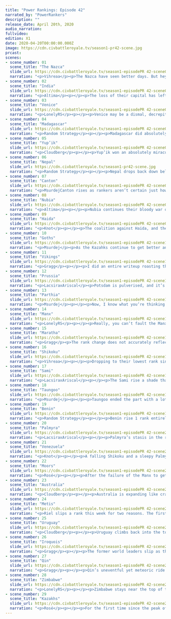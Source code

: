 ```yaml
---
title: "Power Rankings: Episode 42"
narrated_by: "PowerRankers"
description: ""
release_date: April 20th, 2020
audio_narration:
fullvideo:
edition: X1
date: 2020-04-20T00:00:00.000Z
image: https://cdn.civbattleroyale.tv/season1-pr42-scene.jpg
prcast:
scenes:
- scene_number: 01
  scene_title: "The Nazca"
  slide_url: https://cdn.civbattleroyale.tv/season1-episodePR 42-scene01.jpg
  narration: "<p>Vihreaa</p><p>The Nazca have seen better days. But hey, if they were any less lucky this would be their eulogy writeup. Cahuachi is staring death in the face, and his only option is to face it with everything he’s got, or run off into the Pacific and settle cities and hope for the best. Even though they’re at the bottom of the barrel, perhaps we could see a slight comeback like we’ve seen from Canton. I’ll be the first to admit that the chances are slim, though.</p>"
- scene_number: 02
  scene_title: "India"
  slide_url: https://cdn.civbattleroyale.tv/season1-episodePR 42-scene02.jpg
  narration: "<p>Altima</p><p></p><p>The loss of their capital has left India with fewer usable land tiles than Poverty Point had after the citadel spam. Now they stand, back against the wall, waiting for Marathan to finish the job or Palmyra to attrition enough horses into the walls of Hyderabad. One might ask what went wrong, but with hindsight this is honestly as well as it could have gone for India- they started with weak bonuses against people with full bonuses, and without the benefit of Nepal’s godly terrain. I would not be surprised to end the coming part by welcoming Indira to the sub. </p>"
- scene_number: 03
  scene_title: "Venice"
  slide_url: https://cdn.civbattleroyale.tv/season1-episodePR 42-scene03.jpg
  narration: "<p>LonelyRS</p><p></p><p>Venice may be a dismal, decrepit city-state, small even by the standards of a region where four-city Prussia can be a difference-maker, weak even when compared to the Manx and their non-existent navy, but this week, they did manage to, just this once, outperform their expectations. They retook Torcello. For just a turn, sure, and they sure as hell aren’t getting it back, but still. If that isn’t the very definition of a moral victory, I don’t know what is. The rest of y’all can keep playing your nice little world conquest simulator. Enrico doesn’t care. He may not have even the slightest chance of winning the game, but he’s won in both his hearts and ours, and, really, isn’t that all that matters? Ignore their being so fragile that they’ll die when breathed on wrong. That doesn’t matter, not here, not for this civ. Venice isn’t playing your game. It’s playing theirs, and they’re winning.</p>"
- scene_number: 04
  scene_title: "Madagascar"
  slide_url: https://cdn.civbattleroyale.tv/season1-episodePR 42-scene04.jpg
  narration: "<p>Random Strategy</p><p></p><p>Madagascar did absolutely nothing this part. I did predict that Madagascar would get 6 cities because they have 3 “reserved city spots” but they sure are taking their sweet time settling those spots. Speaking of which, there are now only 2 spots, because Zimbabwe has managed to expand their borders far enough to  block one of them. Yes: in the time it has taken Madagascar to NOT settle that island, Zimbabwe has not only settled a city on the coast of Africa but also expanded its borders 5 tiles out into the ocean - far enough to reach the island. Worse: this border expansion means that Zimbabwe is now able to reach city spot number 2 since ocean travel is always possible within your own borders even without the tech for it. Madagascar does have a Voromahery guarding spot number 2 so Zimbabwe won't be able to settle it just yet, but if that Voromahery moves... Just please build a settler Madagascar and spare yourself the worry.</p><p></p>"
- scene_number: 05
  scene_title: "Yup’ik"
  slide_url: https://cdn.civbattleroyale.tv/season1-episodePR 42-scene05.jpg
  narration: "<p>Cloudberg</p><p></p><p>Yup’ik won an absolutely miraculous victory this week, holding off Shikoku for the entire episode and even temporarily capturing one of Ryoma’s cities. That’s a lot for a civ that was clearly outnumbered and outgunned and in theory should have rolled over and died. As a reward, Yup’ik rises two ranks, especially since Shikoku will be distracted defending against the Kazakhs and probably will stop harassing them, at least for now.</p>"
- scene_number: 06
  scene_title: "Nepal"
  slide_url: https://cdn.civbattleroyale.tv/season1-pr42-scene.jpg
  narration: "<p>Random Strategy</p><p></p><p>Nepal drops back down below Parthia, Nubia and Canton. The war with Taungoo went 100% exactly as predicted: Nepal was not able to even damage the city. Though some viewers might be disappointed in this, there are no ranks lost for something that was entirely predictable. Where Nepal did lose ranks was due to Maratha taking out Delhi. Delhi was pretty much the only city that it was possible for Nepal to take, so now they are officially stuck in their 3 city mountain fortress for the rest of the game. Worse: Maratha has declared war on them. I doubt that Maratha will actually be able to breach the mountains but still it is not good to expend resources for defence instead of expending resources towards science. By far the biggest risk is that Nepal will get scared and will give away one of their cities to any of the 3 statistically dominant powers they are currently at war with (Maratha, Taungoo or Kazakhstan)</p><p></p><p></p>"
- scene_number: 07
  scene_title: "Canton"
  slide_url: https://cdn.civbattleroyale.tv/season1-episodePR 42-scene07.jpg
  narration: "<p>MsurdejCanton rises as rankers aren’t certain just how screwed they are currently. Sure their stats are going up, and they’ve exceeded expectations they had at the start of Endgame. But all it’ll take is one DoW from Qin to send the dominoes tumbling down onto Ching Shih. At this point, the *BEST* Canton can hope for is a war where they can snipe a city from someone, but that’s a long shot in a long shot.</p>"
- scene_number: 08
  scene_title: "Nubia"
  slide_url: https://cdn.civbattleroyale.tv/season1-episodePR 42-scene08.jpg
  narration: "<p>Altima</p><p></p><p>Nubia continues their bloody war of survival against the invading Zim, briefly and boldly flipping Chitkete before being pushed back across their own borders. The enemy now stands at the gates of Uselu, and while Zim will need more men if he wishes to take a walled city upon a hill, so too will Nubia need more men to defend a border city from a technologically superior foe. Nubia’s greatest hope right now is that Zim may become distracted by a shiny thing and abandon this long, long war and give Nubia a chance to recover, but even that is a faint hope.</p>"
- scene_number: 09
  scene_title: "Haida"
  slide_url: https://cdn.civbattleroyale.tv/season1-episodePR 42-scene09.jpg
  narration: "<p>Knot</p><p></p><p>The coalition against Haida, and the loss of their Japanese colony puts Haida officially in the rump state club. They clearly can’t leave the continent, and it's not like they can do much to giants like the Metis, or the Iroquois. The Yupik are still their only expansion option, but the “Reward” for doing so would be a bunch of useless ice cities, and even angrier neighbors. They aren’t in any real danger. The Metis declared war, but they probably can’t take any of Haida’s fortified territory. They just exist, and they’ll probably keep existing for a while.</p>"
- scene_number: 10
  scene_title: "Goths"
  slide_url: https://cdn.civbattleroyale.tv/season1-episodePR 42-scene10.jpg
  narration: "<p>Msurdej</p><p>As the Kazahks continue to get better and better, the Goths continue to get worse and worse. Their north and east are increasingly engulfed by Ablai Khan, giving Alaric little other options. Prussia has lower stats, but it would be a narrow fight. Palmyra is Palmyra, regardless of whether Berlin is puppeted or not. It is possible Alaric can make it Rome/Venice and sack it? Yes, but it’s pretty unlikely they’ll do much until Ablai Khan decides to move west again. </p>"
- scene_number: 11
  scene_title: "Vikings"
  slide_url: https://cdn.civbattleroyale.tv/season1-episodePR 42-scene11.jpg
  narration: "<p>Gragg</p><p></p><p>I did an entire writeup roasting the Vikings but decided to delete it and start over with a little more optimism. They aren’t dead yet, yay! Really though, the Vikings are dangerously close to runt status, despite no massive blunders for world-power neighbors. A single lost war was enough to get them stuck in Scandinavia for the foreseeable future though. It will take some remarkable ‘zerking in mainland Europe to get the Vikings back in contention. They’ve shown remarkable competence before, can they do it again?</p>"
- scene_number: 12
  scene_title: "Prussia"
  slide_url: https://cdn.civbattleroyale.tv/season1-episodePR 42-scene12.jpg
  narration: "<p>LacsiraxAriscal</p><p>Potsdam is pulverised, and it’s only the start of Prussia’s woes. On paper it should be the Moorish army that’s keeping Frederick up with night terrors, but he can sleep easy knowing that - as of now - they haven’t properly mobilised, dawdling in France rather than marching on Stettin. No, it’s Prussia’s traditional foes the Vikings who pose the real threat, sending longships straight to Königsberg and in the process making short work of Prussia’ navy of embarked swordsmen. If there’s anything working in Prussia’s favour it’s that thanks to a few lucky border expansions, they no longer border the Kazakhs; while the two are at peace now, it’s surely a relief that it’ll be a while before they come knocking again. Still, when Ablai does return, there might not be a Prussia to invade - while there’s little chance they’ll be defeated by the current coalition, the near-endless wars don’t bode well for a nation that’s stuck right in the middle of the most crowded continent.</p>"
- scene_number: 13
  scene_title: "Parthia"
  slide_url: https://cdn.civbattleroyale.tv/season1-episodePR 42-scene13.jpg
  narration: "<p>Msurdej</p><p></p><p>Now, I know what you’re thinking. What did Parthia do that gave them +6, the highest growth in this part. The answer is simple; they settled. Despite having very little land, Parthia added a whopping 4 cities, more than doubling their city count. And with a handful of fumbling civs, Parthia definitely gets a leg up. Sure, they probably aren’t getting the kill on India now, and sure they’re surrounded by Palmyra, the Kazakhs and mountainous Nepal, but for now, Mithridates has put his people in a better position.</p>"
- scene_number: 14
  scene_title: "Manx"
  slide_url: https://cdn.civbattleroyale.tv/season1-episodePR 42-scene14.jpg
  narration: "<p>LonelyRS</p><p></p><p>Really, you can’t fault the Manx for their position in the back half of the rankings. They’ve been doing well, making inroads into the mainland and declaring savvy wars that would make much more seemingly competent powers blush. Their not unifying the British Isles was a sore spot, sure, but the annexation of Gadoquat has taken them one step closer to doing so. Really, they might just be the biggest surprise of Endgame so far, and that’s counting Nepal’s meteoric rise to mediocrity. The problem lies in, well, everything else. The Manx may be doing a good job of controlling the factors in their control, but those out of their hands almost seem to be conspiring against them. With Venice isolated and Prussia’s nearest port being Konigsberg, the best vector of expansion for Illiam is the Vikings, which figure to be just powerful enough to make an invasion from across the North Sea a considerable challenge. As for their other neighbor? The Moors, who have been looking scarier and scarier as the game progresses and seem to be well on their way to recapture clear first in the region. The Manx have been playing well, yes, but it’ll take a stroke of genius to expand much further before their inevitable death at the hands of whoever inherits Europe. That’s just how it is when you’re an island civ with little chance of breaking into the mainland.</p>"
- scene_number: 15
  scene_title: "Maratha"
  slide_url: https://cdn.civbattleroyale.tv/season1-episodePR 42-scene15.jpg
  narration: "<p>Gragg</p><p>The rank change does not accurately reflect how disastrous this part was for Maratha. Their weak point has always been how prone their start location is to being bottled in. They had a chance to really break out in the Middle East and threw it away in a peace deal. It’s unlikely they’ll be able to brute force their way out based on a quick look at their stats. If they get lucky and manage to take some weak cities to the North maybe they can gradually work their way out.</p>"
- scene_number: 16
  scene_title: "Shikoku"
  slide_url: https://cdn.civbattleroyale.tv/season1-episodePR 42-scene16.jpg
  narration: "<p>Vihreaa</p><p></p><p>Dropping to their lowest rank since part 22, Shikoku has fallen to 14th place in the power rankings, almost entirely because of the Kazakhstan DoW from last part. When you’re facing the uncontested #1 civ on the cylinder, I can’t say this is quite surprising. Even though Shikoku is one of my favorite civs on the cylinder right now, I predict the best result they can come away with is a stalemate, maybe losing a couple cities, but at the same time, Kazakhstan could make some huge gains in Asia through Shikoku, especially if Qin join the fray.</p>"
- scene_number: 17
  scene_title: "Sami"
  slide_url: https://cdn.civbattleroyale.tv/season1-episodePR 42-scene17.jpg
  narration: "<p>LacsiraxAriscal</p><p></p><p>The Sami rise a shade thanks to an episode that saw them expand into Greenland and Karelia, and gain a vital city from the Vikings with the power of persuasion. It’s a nice rebound for the civ many counted out at the start of Endgame, but it’s not come without consequences. Eadni’s nation now has two neighbours - a Viking state that might still be a nuisance, and a Kazakh empire that will surely be a terror. Her lack of aggression might cost her here - a backstab on Ablai Khan could not be more perfectly timed, with most of the Kazakh army preoccupied thousands of miles away in Shikokuan Siberia. But Eadni has lived up to her grandmotherly moniker for much of CBRX, and I can’t see her taking off the oven mitts now.</p>"
- scene_number: 18
  scene_title: "Taungoo"
  slide_url: https://cdn.civbattleroyale.tv/season1-episodePR 42-scene18.jpg
  narration: "<p>Msurdej</p><p></p><p>Taungoo ended the part with a lot less wars going on. Australia has been pushed back into the ocean, Maratha was held at bay, Nepal is on the backfoot, and the Haida... aren’t in Asia anymore?  In any case, The ‘Goo now have an increasingly noticeable </p>"
- scene_number: 19
  scene_title: "Benin"
  slide_url: https://cdn.civbattleroyale.tv/season1-episodePR 42-scene19.jpg
  narration: "<p>Random Strategy</p><p></p><p>Benin rise 1 rank entirely thanks to Shikoku's big drop. They spent the part insettling all the gaps in their empire, bringing them up to a healthy 14 cities. It's less than Zimbabwe or the Moors but still fine to be getting on with. They also successfully repelled a weak attempt by Palmyra to grab some African clay - but while Nubia is in the way, Palmyra isn't much of a problem. The biggest problem for Benin going forwards is going to be their lack of food. The Sahara is pretty terrible land and they've got a lot of it. Their best bet is to hope for a lucky coalition against one of their bigger neighbours that they can take advantage of and escape the desert. </p><p></p>"
- scene_number: 20
  scene_title: "Palmyra"
  slide_url: https://cdn.civbattleroyale.tv/season1-episodePR 42-scene20.jpg
  narration: "<p>LacsiraxAriscal</p><p></p><p>Palmyra’s stasis in the rankings isn’t as a result of stagnation but mixed fortunes. Let’s start with the positive: they were gifted yet another awkward border city, as Maratha relinquished Pune for next to no reason. Whether or not they manage to clinch that last Indian city they’ll have an easy route back into Merv when the inevitable war with Parthia reignites. On the flipside, Parthia did manage to resettle Kuchan only a couple of tiles south of its original position, cutting off Zenobia’s last avenue of peaceful expansion. That’s far less space than the rest of the top 10 have been afforded, so if Palmyra ever wants to rise higher than this they’ll have to get use to the putrid smell of blood and subsume their weak neighbours - there are Goths, Prussians and Nubians just waiting to be assimilated.</p>"
- scene_number: 21
  scene_title: "Venezuela"
  slide_url: https://cdn.civbattleroyale.tv/season1-episodePR 42-scene21.jpg
  narration: "<p>Knot</p><p></p><p>A falling Shikoku and a sleepy Palmyra help Venezuela rise through the ranks. However, make no mistake, they did not have a spotless episode. Letting Uruguay take the two Nazca cities on the continent isn’t a deal breaker, but it does make the stat gap between the two powers ever so slightly bigger. The Venezuela VS Uruguay conflict is gonna last a while and right now Uruguay has the edge. Any advantage that can be gained now could spiral into an overwhelming advantage later on. Venezuela is a challenger to the Uruguayan throne, and it’s definitely an open question who’s going to come out on top, but Venezuela is gonna need to step it up before Uruguay becomes the nation it was before.</p>"
- scene_number: 22
  scene_title: "Moors"
  slide_url: https://cdn.civbattleroyale.tv/season1-episodePR 42-scene22.jpg
  narration: "<p>Rosé</p><p></p><p>After the failure of the Manx to get the city of Stettin, Illiam decided to call upon their frenemy Abd-ar to get the job done for them. Abd-ar then cracked his knuckles and then proudly stated “Let's show the Manx how you REALLY conquer a city!” The moors were then to discover a threat greater than any civilization could face them, rivers and hills. What proceeded was a gigantic struggle of the Moorish soldiers just trying to breach the front line before meeting their demise. It's not as if the Moors are suffering from the same old “no melee units” issue either. As the screenshot shows the moors have plenty of melee units to take the city, but they are all trapped behind the front line of catapults.</p>"
- scene_number: 23
  scene_title: "Australia"
  slide_url: https://cdn.civbattleroyale.tv/season1-episodePR 42-scene23.jpg
  narration: "<p>Cloudberg</p><p></p><p>Australia is expanding like crazy right now, plopping down cities almost every turn on the vast number of islands surrounding their home continent. Hawke is up to 20 cities now, behind only the Kazakhs, and he has room for more new ones than Ablai Khan does, all but ensuring he’ll eventually overtake him. If this continues, we’ll be looking at an Australia not dissimilar to Mk. 2 Australia at its height, which is a scary thing to consider. Not that they’ll win, of course; once again, they’re looking at second. After all, the one mainland city they tried to settle has already been lost.</p>"
- scene_number: 24
  scene_title: "Metis"
  slide_url: https://cdn.civbattleroyale.tv/season1-episodePR 42-scene24.jpg
  narration: "<p>Riel slips a rank this week for two reasons. The first is how Both Chavez and Hiawatha have colonized Central America, cutting the Metis out. And while they were able to get onto the west coast of Greenland, those colonies aren’t the safest, and could be easily taken by the Iroquois. And the second reason, of course, is number 5....</p>"
- scene_number: 25
  scene_title: "Uruguay"
  slide_url: https://cdn.civbattleroyale.tv/season1-episodePR 42-scene25.jpg
  narration: "<p>Cloudberg</p><p></p><p>Uruguay climbs back into the top 5 this week after utterly eviscerating the Nazca, capturing three cities including their capital. This makes Uruguay the unquestionable leader in South America, despite Venezuela’s rapidly increasing stats. Chavez won’t be easy for Lavalleja to overcome, and now he has no other neighbors to attack instead, so we could see Uruguay stagnate over the coming episodes. But after such an efficient and successful conquest of this, it’s hard not to think that Uruguay will stay up here for the foreseeable future.</p>"
- scene_number: 26
  scene_title: "Iroquois"
  slide_url: https://cdn.civbattleroyale.tv/season1-episodePR 42-scene26.jpg
  narration: "<p>Gragg</p><p></p><p>The former world leaders slip as their momentum further stalls. Their odds in a theoretical war with the Metis are getting lower by the turn. How can you be top 3 if you can’t even dominate your immediate neighbors? They do have a pretty good hold on Central America though. This is especially good seeing that Uruguay was sending a settler that way. The future for the Iroquois is to best their powerful neighbors in the Metis and Venezuela. They are still favorite in that sense but if things continue like this they will continue to slide down the top 10.</p>"
- scene_number: 27
  scene_title: "Qin"
  slide_url: https://cdn.civbattleroyale.tv/season1-episodePR 42-scene27.jpg
  narration: "<p>Gragg</p><p></p><p>Qin’s uneventful yet meteoric ride to the top continues as they climb to 1st by military count. All other major stats are top 3. Now if only they used that on someone. Currently they aren’t involved in any wars, which is not ideal with this much of a lead and the Kazakhs getting closer and closer. There are a million (roughly) good targets nearby. The only wrong move is to do nothing.</p>"
- scene_number: 28
  scene_title: "Zimbabwe"
  slide_url: https://cdn.civbattleroyale.tv/season1-episodePR 42-scene28.jpg
  narration: "<p>LonelyRS</p><p></p><p>Zimbabwe stays near the top of the table in second, for the same reason they’ve always stayed near the top of the table — they’re far from glamorous and hardly photogenic, but they’re getting the job done. Sure, the fall of Chikete may be only the forty-seventh most interesting subplot of the part. Yes, the invasion of Nubia is stalling out around Uselu. None of that matters, because Zimbabwe’s still one of the most powerful civs stat-wise, and with neighbors who are either weak or locked in the Sahara and a military that’s on par with those of the bloodiest warmongers, Zimbabwe will still be able to beat just about anyone they face. It might take one part, it might take ten, but given enough time Zimbabwe will grind you down and wear you into little more than a shell-shocked husk. Of course, nobody’s calling into question their power. What they’re calling into question is how well they can use it. And given how they performed last time they were in this sort of situation? It’s a very good one.</p>"
- scene_number: 29
  scene_title: "Kazakhs"
  slide_url: https://cdn.civbattleroyale.tv/season1-episodePR 42-scene29.jpg
  narration: "<p>Rosé</p><p></p><p>For the first time since the peak of Uruguay, the Kazakhs are the first number 1 civ to have a standard deviation of 0. This is definitely justified too as who a declaration of war on the Shikoku, the Kazakhs seem like they are in prime position to essentially have control over all of Asia. For comparison, the Kazakhs have three times the military power and roughly 75% more production. Say that this war results in four new Kazakh cities, which is entirely in reason when comparing the two nations, this means that they would have 10 more cities than the 2nd place nation. This raw power is not quite unbeatable however, especially compared to the titan that was pre-endgame uruguay. According to the cbrx stats sheets calculation the Kazakhs are technically not even in first place, and they may even begin to suffer from overwhelming unhappiness due to the war. Even Qin could hypothetically pose a threat to them given the right circumstances. Regardless, it is difficult to dispute that given the Kazakhs current position, that they will fade from dominance anytime soon.</p>"
---
```

